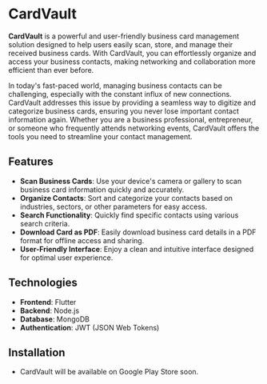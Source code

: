 # CardVault

**CardVault** is a powerful and user-friendly business card management solution designed to help users easily scan, store, and manage their received business cards. With CardVault, you can effortlessly organize and access your business contacts, making networking and collaboration more efficient than ever before.

In today's fast-paced world, managing business contacts can be challenging, especially with the constant influx of new connections. CardVault addresses this issue by providing a seamless way to digitize and categorize business cards, ensuring you never lose important contact information again. Whether you are a business professional, entrepreneur, or someone who frequently attends networking events, CardVault offers the tools you need to streamline your contact management.

## Features

- **Scan Business Cards**: Use your device's camera or gallery to scan business card information quickly and accurately.
- **Organize Contacts**: Sort and categorize your contacts based on industries, sectors, or other parameters for easy access.
- **Search Functionality**: Quickly find specific contacts using various search criteria.
- **Download Card as PDF**: Easily download business card details in a PDF format for offline access and sharing.
- **User-Friendly Interface**: Enjoy a clean and intuitive interface designed for optimal user experience.
  

## Technologies

- **Frontend**: Flutter
- **Backend**: Node.js
- **Database**: MongoDB
- **Authentication**: JWT (JSON Web Tokens)

## Installation

- CardVault will be available on Google Play Store soon.
